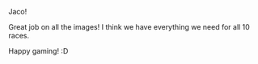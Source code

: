 Jaco!

Great job on all the images! I think we have everything we need for all 10 races.

Happy gaming! :D
